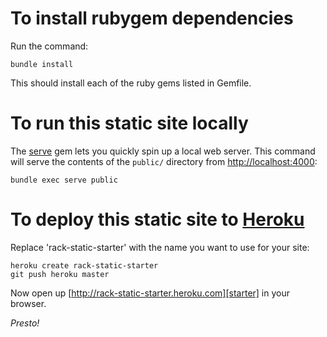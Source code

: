# To install rubygem dependencies

Run the command:

    bundle install

This should install each of the ruby gems listed in Gemfile.

# To run this static site locally

The [serve][] gem lets you quickly spin up a local web server. This command will serve the contents of the `public/` directory from [http://localhost:4000](http://localhost:4000):

    bundle exec serve public

# To deploy this static site to [Heroku][]

Replace 'rack-static-starter' with the name you want to use for your site:

    heroku create rack-static-starter
    git push heroku master

Now open up [http://rack-static-starter.heroku.com][starter] in your browser.

*Presto!*

[Heroku]: http://heroku.com
[starter]: http://rack-static-starter.heroku.com
[rack]: http://rubygems.org/gems/rack
[serve]: http://rubygems.org/gems/serve